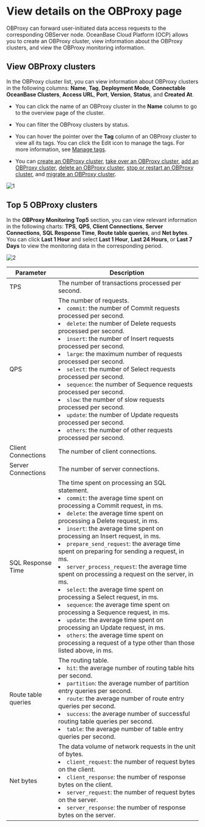 # View details on the OBProxy page

OBProxy can forward user-initiated data access requests to the corresponding OBServer node. OceanBase Cloud Platform (OCP) allows you to create an OBProxy cluster, view information about the OBProxy clusters, and view the OBProxy monitoring information.

## View OBProxy clusters

In the OBProxy cluster list, you can view information about OBProxy clusters in the following columns: **Name**, **Tag**, **Deployment Mode**, **Connectable OceanBase Clusters**, **Access URL**, **Port**, **Version**, **Status**, and **Created At**.

* You can click the name of an OBProxy cluster in the **Name** column to go to the overview page of the cluster.

* You can filter the OBProxy clusters by status.

* You can hover the pointer over the **Tag** column of an OBProxy cluster to view all its tags. You can click the Edit icon to manage the tags. For more information, see [Manage tags](../1600.system-management-features/300.manage-tags/100.tags-overview.md).

* You can [create an OBProxy cluster](200.create-an-obproxy-cluster.md), [take over an OBProxy cluster](400.manage-a-obproxy-server/200.take-over-an-obproxy.md), [add an OBProxy cluster](400.manage-a-obproxy-server/100.add-an-obproxy.md), [delete an OBProxy cluster](300.manage-a-obproxy-cluster/500.delete-an-obproxy-cluster.md), [stop or restart an OBProxy cluster](400.manage-a-obproxy-server/450.stop-or-start-an-obproxy.md), and [migrate an OBProxy cluster](300.manage-a-obproxy-cluster/450.migrate-an-obproxy-cluster.md).

![1](https://obbusiness-private.oss-cn-shanghai.aliyuncs.com/doc/img/ocp/422/obproxy%E9%9B%86%E7%BE%A41.png)

## Top 5 OBProxy clusters

In the **OBProxy Monitoring Top5** section, you can view relevant information in the following charts: **TPS**, **QPS**, **Client Connections**, **Server Connections**, **SQL Response Time**, **Route table queries**, and **Net bytes**. You can click **Last 1 Hour** and select **Last 1 Hour**, **Last 24 Hours**, or **Last 7 Days** to view the monitoring data in the corresponding period.

![2](https://help-static-aliyun-doc.aliyuncs.com/assets/img/zh-CN/5106260261/p265881.png)

| **Parameter** | **Description** |
|----------|------|
| TPS | The number of transactions processed per second. |
| QPS | The number of requests. <li>`commit`: the number of Commit requests processed per second.</li><li> `delete`: the number of Delete requests processed per second.   </li><li>`insert`: the number of Insert requests processed per second.</li><li> `large`: the maximum number of requests processed per second.   </li><li>`select`: the number of Select requests processed per second.</li><li> `sequence`: the number of Sequence requests processed per second.   </li><li>`slow`: the number of slow requests processed per second.</li><li> `update`: the number of Update requests processed per second.   </li><li> `others`: the number of other requests processed per second.</li> |
| Client Connections | The number of client connections. |
| Server Connections | The number of server connections. |
| SQL Response Time | The time spent on processing an SQL statement. <li>`commit`: the average time spent on processing a Commit request, in ms.</li><li> `delete`: the average time spent on processing a Delete request, in ms.   </li><li>`insert`: the average time spent on processing an Insert request, in ms.</li><li> `prepare_send_request`: the average time spent on preparing for sending a request, in ms.   </li><li>`server_process_request`: the average time spent on processing a request on the server, in ms.</li><li> `select`: the average time spent on processing a Select request, in ms.   </li><li>`sequence`: the average time spent on processing a Sequence request, in ms.</li><li> `update`: the average time spent on processing an Update request, in ms.   </li><li> `others`: the average time spent on processing a request of a type other than those listed above, in ms.  </li> |
| Route table queries | The routing table. <li>`hit`: the average number of routing table hits per second.</li><li> `partition`: the average number of partition entry queries per second.   </li><li>`route`: the average number of route entry queries per second.</li><li> `success`: the average number of successful routing table queries per second.   </li><li> `table`: the average number of table entry queries per second. </li> |
| Net bytes | The data volume of network requests in the unit of bytes. <li>`client_request`: the number of request bytes on the client.</li><li> `client_response`: the number of response bytes on the client.   </li><li>`server_request`: the number of request bytes on the server.</li><li>`server_response`: the number of response bytes on the server. </li> |
